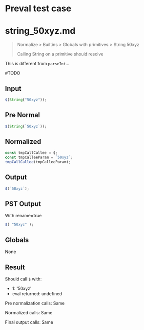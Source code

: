 # Preval test case

# string_50xyz.md

> Normalize > Builtins > Globals with primitives > String 50xyz
>
> Calling String on a primitive should resolve

This is different from `parseInt`...

#TODO

## Input

`````js filename=intro
$(String("50xyz"));
`````

## Pre Normal

`````js filename=intro
$(String(`50xyz`));
`````

## Normalized

`````js filename=intro
const tmpCallCallee = $;
const tmpCalleeParam = `50xyz`;
tmpCallCallee(tmpCalleeParam);
`````

## Output

`````js filename=intro
$(`50xyz`);
`````

## PST Output

With rename=true

`````js filename=intro
$( "50xyz" );
`````

## Globals

None

## Result

Should call `$` with:
 - 1: '50xyz'
 - eval returned: undefined

Pre normalization calls: Same

Normalized calls: Same

Final output calls: Same
